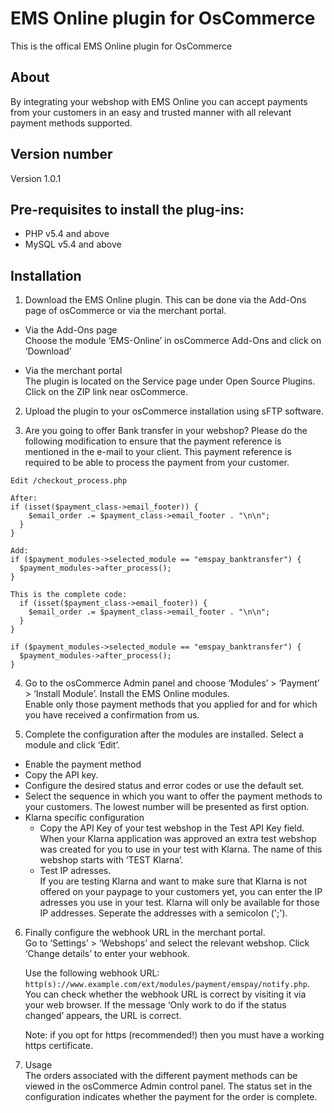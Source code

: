 # EMS Online plugin for OsCommerce
This is the offical EMS Online plugin for OsCommerce

## About
By integrating your webshop with EMS Online you can accept payments from your customers in an easy and trusted manner with all relevant payment methods supported.

## Version number
Version 1.0.1

## Pre-requisites to install the plug-ins: 
- PHP v5.4 and above
- MySQL v5.4 and above

## Installation
1. Download the EMS Online plugin. This can be done via the Add-Ons page of osCommerce or via the merchant portal.

* Via the Add-Ons page  
  Choose the module ‘EMS-Online’ in osCommerce Add-Ons and click on ‘Download’

* Via the merchant portal  
  The plugin is located on the Service page under Open Source Plugins. Click on the ZIP link near osCommerce.

2. Upload the plugin to your osCommerce installation using sFTP software.

3. Are you going to offer Bank transfer in your webshop? Please do the following modification to ensure that the payment reference is mentioned in the e-mail to your client. This payment reference is required to be able to process the payment from your customer. 


  ```
Edit /checkout_process.php

After:
if (isset($payment_class->email_footer)) {
      $email_order .= $payment_class->email_footer . "\n\n";
    }
  }

Add:
  if ($payment_modules->selected_module == "emspay_banktransfer") {
    $payment_modules->after_process();
  }

This is the complete code:
    if (isset($payment_class->email_footer)) {
      $email_order .= $payment_class->email_footer . "\n\n";
    }
  }

  if ($payment_modules->selected_module == "emspay_banktransfer") {
    $payment_modules->after_process();
  }
```

4. Go to the osCommerce Admin panel and choose ‘Modules’ > ‘Payment’ > ‘Install Module’. Install the EMS Online modules.  
  Enable only those payment methods that you applied for and for which you have received a confirmation from us. 

5. Complete the configuration after the modules are installed. Select a module and click ‘Edit’.  
  * Enable the payment method  
  * Copy the API key.  
  * Configure the desired status and error codes or use the default set.
  * Select the sequence in which you want to offer the payment methods to your customers. The lowest number will be presented as first option. 
  * Klarna specific configuration
     * Copy the API Key of your test webshop in the Test API Key field.  
    When your Klarna application was approved an extra test webshop was created for you to use in your test with Klarna. The name of this webshop starts with ‘TEST Klarna’.
     * Test IP adresses.  
          If you are testing Klarna and want to make sure that Klarna is not offered on your paypage to your customers yet, you can enter the IP adresses you use in your test. Klarna will only be available for those IP addresses. Seperate the addresses with a semicolon (';'). 

6. Finally configure the webhook URL in the merchant portal.  
  Go to ‘Settings’ > ‘Webshops’ and select the relevant webshop. Click ‘Change details’ to enter your webhook. 

   Use the following webhook URL: `http(s)://www.example.com/ext/modules/payment/emspay/notify.php`.   
  You can check whether the webhook URL is correct by visiting it via your web browser. If the message ‘Only work to do if the status changed’ appears, the URL is correct.  

   Note: if you opt for https (recommended!) then you must have a working https certificate.

7. Usage  
  The orders associated with the different payment methods can be viewed in the osCommerce Admin control panel. The status set in the configuration indicates whether the payment for the order is complete.